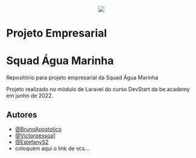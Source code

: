 <p align="center">
   <img src="https://www.beacademy.com.br/wp-content/uploads/2019/11/Logo-Topo.png" /> 
</p>

# Projeto Empresarial
# Squad Água Marinha
Repositório para projeto empresarial da Squad Água Marinha

Projeto realizado no módulo de Laravel do curso DevStart da be.academy em junho de 2022.

## Autores

- [@BrunoApostolico](https://www.github.com/brunoapostolico)
- [@Victorpessoa1](https://www.github.com/victorpessoa1)
- [@EstefanyS2](https://github.com/EstefanyS2)
- coloquem aqui o link de vcs...

